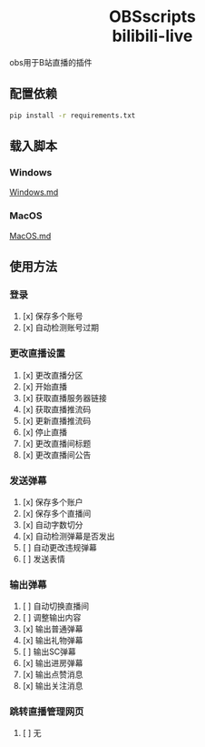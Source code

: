 <h1 style="text-align: center">
OBSscripts<br>bilibili-live
</h1>

obs用于B站直播的插件
## 配置依赖
```bash
pip install -r requirements.txt
```
## 载入脚本
### Windows
[Windows.md](doc%2FWindows.md)
### MacOS
[MacOS.md](doc%2FMacOS.md)

## 使用方法
### 登录
1. [x] 保存多个账号
2. [x] 自动检测账号过期
### 更改直播设置
1. [x] 更改直播分区
2. [x] 开始直播
3. [x] 获取直播服务器链接
4. [x] 获取直播推流码
5. [x] 更新直播推流码
6. [x] 停止直播
7. [x] 更改直播间标题
8. [x] 更改直播间公告
### 发送弹幕
1. [x] 保存多个账户
2. [x] 保存多个直播间
3. [x] 自动字数切分
4. [x] 自动检测弹幕是否发出
5. [ ] 自动更改违规弹幕
6. [ ] 发送表情
### 输出弹幕
1. [ ] 自动切换直播间
2. [ ] 调整输出内容
3. [x] 输出普通弹幕
4. [x] 输出礼物弹幕
5. [ ] 输出SC弹幕
6. [x] 输出进房弹幕
7. [x] 输出点赞消息
8. [x] 输出关注消息
### 跳转直播管理网页
1. [ ] 无